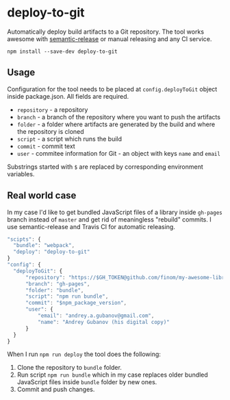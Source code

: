 # deploy-to-git
Automatically deploy build artifacts to a Git repository. The tool works awesome with [semantic-release](https://github.com/semantic-release/semantic-release) or manual releasing and any CI service.

```
npm install --save-dev deploy-to-git
```

## Usage

Configuration for the tool needs to be placed at ``config.deployToGit`` object inside  package.json. All fields are required.

- ``repository`` - a repository
- ``branch`` - a branch of the repository where you want to push the artifacts
- ``folder`` - a folder where artifacts are generated by the build and where the repository is cloned
- ``script`` - a script which runs the build
- ``commit`` - commit text
- ``user`` - commitee information for Git - an object with keys ``name`` and ``email``

Substrings started with ``$`` are replaced by corresponding environment variables.

## Real world case

In my case I'd like to get bundled JavaScript files of a library inside ``gh-pages`` branch instead of ``master`` and get rid of meaningless "rebuild" commits. I use semantic-release and Travis CI for automatic releasing.

```js
"scipts": {
  "bundle": "webpack",
  "deploy": "deploy-to-git"
}
"config": {
  "deployToGit": {
      "repository": "https://$GH_TOKEN@github.com/finom/my-awesome-library.git",
      "branch": "gh-pages",
      "folder": "bundle",
      "script": "npm run bundle",
      "commit": "$npm_package_version",
      "user": {
          "email": "andrey.a.gubanov@gmail.com",
          "name": "Andrey Gubanov (his digital copy)"
      }
  }
}
```

When I run ``npm run deploy`` the tool does the following:

1. Clone the repository to ``bundle`` folder.
2. Run script ``npm run bundle`` which in my case replaces older bundled JavaScript files inside  ``bundle`` folder by new ones.
3. Commit and push changes.
